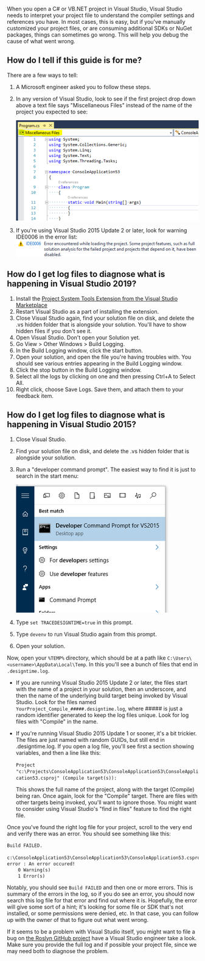When you open a C# or VB.NET project in Visual Studio, Visual Studio needs to interpret your project file to understand
the compiler settings and references you have. In most cases, this is easy, but if you've manually customized your
project files, or are consuming additional SDKs or NuGet packages, things can sometimes go wrong. This will help you
debug the cause of what went wrong.

## How do I tell if this guide is for me?

There are a few ways to tell:

1. A Microsoft engineer asked you to follow these steps.

2. In any version of Visual Studio, look to see if the first project drop down above a text file says "Miscellaneous Files" instead of
   the name of the project you expected to see:

    ![Miscellaneous Files show in the navigation bars](images/design-time-build-errors/miscellaneous-files.png)

3. If you're using Visual Studio 2015 Update 2 or later, look for warning IDE0006 in the error list:
    ![IDE0006 error example](images/design-time-build-errors/ide0006.png)

## How do I get log files to diagnose what is happening in Visual Studio 2019?

1. Install the [Project System Tools Extension from the Visual Studio Marketplace](https://marketplace.visualstudio.com/items?itemName=VisualStudioProductTeam.ProjectSystemTools)
2. Restart Visual Studio as a part of installing the extension.
3. Close Visual Studio again, find your solution file on disk, and delete the .vs hidden folder that is alongside your solution. You'll have to show hidden files if you don't see it.
4. Open Visual Studio. Don't open your Solution yet.
5. Go View > Other Windows > Build Logging.
6. In the Build Logging window, click the start button.
7. Open your solution, and open the file you're having troubles with. You should see various entries appearing in the Build Logging window.
8. Click the stop button in the Build Logging window.
9. Select all the logs by clicking on one and then pressing Ctrl+A to Select All.
10. Right click, choose Save Logs. Save them, and attach them to your feedback item.

## How do I get log files to diagnose what is happening in Visual Studio 2015?

1. Close Visual Studio.
2. Find your solution file on disk, and delete the .vs hidden folder that is alongside your solution.
3. Run a "developer command prompt". The easiest way to find it is just to search in the start menu:

    ![Running the developer command prompt](images/design-time-build-errors/run-developer-command-prompt.png)

4. Type `set TRACEDESIGNTIME=true` in this prompt.
5. Type `devenv` to run Visual Studio again from this prompt.
6. Open your solution.

Now, open your `%TEMP%` directory, which should be at a path like `C:\Users\<username>\AppData\Local\Temp`. In this
you'll see a bunch of files that end in `.designtime.log`.

- If you are running Visual Studio 2015 Update 2 or later, the files start with the name of a project in your solution,
  then an underscore, and then the name of the underlying build target being invoked by Visual Studio. Look for the
  files named `YourProject_Compile_#####.designtime.log`, where ##### is just a random identifier generated to keep the
  log files unique. Look for log files with "Compile" in the name.

- If you're running Visual Studio 2015 Update 1 or sooner, it's a bit trickier. The files are just named with random
  GUIDs, but still end in .designtime.log. If you open a log file, you'll see first a section showing variables, and
  then a line like this:

  `Project "c:\Projects\ConsoleApplication53\ConsoleApplication53\ConsoleApplication53.csproj" (Compile target(s)):`

  This shows the full name of the project, along with the target (Compile) being ran. Once again, look for the "Compile"
  target. There are files with other targets being invoked, you'll want to ignore those. You might want to consider
  using Visual Studio's "find in files" feature to find the right file.

Once you've found the right log file for your project, scroll to the very end and verify there was an error. You should
see something like this:

    Build FAILED.

    c:\ConsoleApplication53\ConsoleApplication53\ConsoleApplication53.csproj(17,5): error : An error occured!
        0 Warning(s)
        1 Error(s)

Notably, you should see `Build FAILED` and then one or more errors. This is summary of the errors in the log, so if you
do see an error, you should now search this log file for that error and find out where it is. Hopefully, the error will
give some sort of a hint; it's looking for some file or SDK that's not installed, or some permissions were denied, etc.
In that case, you can follow up with the owner of that to figure out what went wrong.

If it seems to be a problem with Visual Studio itself, you might want to file a bug on
[the Roslyn GitHub project](https://github.com/dotnet/roslyn) have a Visual Studio engineer take a look. Make sure you
provide the full log and if possible your project file, since we may need both to diagnose the problem.
